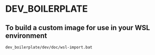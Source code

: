 # DEV_BOILERPLATE

## To build a custom image for use in your WSL environment

```txt
dev_boilerplate/dev/doc/wsl-import.bat
```
